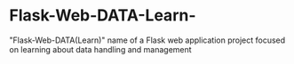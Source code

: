 # Flask-Web-DATA-Learn-
"Flask-Web-DATA(Learn)" name of a Flask web application project focused on learning about data handling and management
